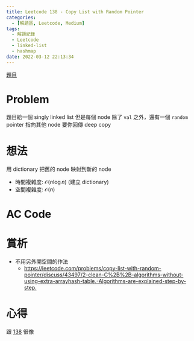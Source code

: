 ```yaml
---
title: Leetcode 138 - Copy List with Random Pointer
categories:
  - [解題區, Leetcode, Medium]
tags:
  - 解題紀錄
  - Leetcode
  - linked-list
  - hashmap
date: 2022-03-12 22:13:34
---
```


[題目](https://leetcode.com/problems/copy-list-with-random-pointer/)

# Problem

題目給一個 singly linked list 但是每個 node 除了 `val` 之外，還有一個 `random` pointer 指向其他 node
要你回傳 deep copy 

# 想法

用 dictionary 把舊的 node 映射到新的 node

- 時間複雜度: $\mathcal{O}(n\log{}n)$ (建立 dictionary)
- 空間複雜度: $\mathcal{O}(n)$

# AC Code

<script src="https://emgithub.com/embed-v2.js?target=https%3A%2F%2Fgithub.com%2Froy4801%2Fsolved_problems%2Fblob%2Fmaster%2Fleetcode%2F138.cpp%23L17-L53&style=github&type=code&showBorder=on&showLineNumbers=on&showFileMeta=on&showFullPath=on&showCopy=on"></script>

# 賞析

- 不用另外開空間的作法
  - <https://leetcode.com/problems/copy-list-with-random-pointer/discuss/43497/2-clean-C%2B%2B-algorithms-without-using-extra-arrayhash-table.-Algorithms-are-explained-step-by-step.>

# 心得

跟 [138](https://oj.roy4801.tw/2022/02/23/leetcode/133/) 很像
